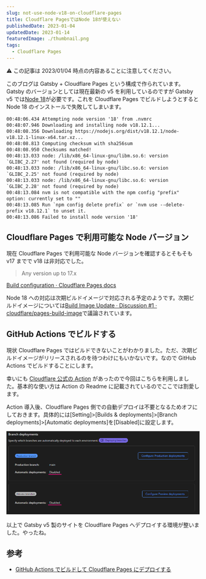 ```yaml
---
slug: not-use-node-v18-on-cloudflare-pages
title: Cloudflare PagesではNode 18が使えない
publishedDate: 2023-01-04
updatedDate: 2023-01-14
featuredImage: ./thumbnail.png
tags:
  - Cloudflare Pages
---
```


⚠️ この記事は 2023/01/04 時点の内容あることに注意してください。

このブログは Gatsby + Cloudflare Pages という構成で作られています。Gatsby のバージョンとしては現在最新の v5 を利用しているのですが Gatsby v5 では[Node 18](https://www.gatsbyjs.com/docs/reference/release-notes/v5.0/#node-18)が必要です。これを Cloudflare Pages でビルドしようとすると Node 18 のインストールで失敗してしまいます。

```log
00:48:06.434 Attempting node version '18' from .nvmrc
00:48:07.946 Downloading and installing node v18.12.1...
00:48:08.356 Downloading https://nodejs.org/dist/v18.12.1/node-v18.12.1-linux-x64.tar.xz...
00:48:08.813 Computing checksum with sha256sum
00:48:08.950 Checksums matched!
00:48:13.033 node: /lib/x86_64-linux-gnu/libm.so.6: version `GLIBC_2.27' not found (required by node)
00:48:13.033 node: /lib/x86_64-linux-gnu/libc.so.6: version `GLIBC_2.25' not found (required by node)
00:48:13.033 node: /lib/x86_64-linux-gnu/libc.so.6: version `GLIBC_2.28' not found (required by node)
00:48:13.084 nvm is not compatible with the npm config "prefix" option: currently set to ""
00:48:13.085 Run `npm config delete prefix` or `nvm use --delete-prefix v18.12.1` to unset it.
00:48:13.086 Failed to install node version '18'
```

## Cloudflare Pages で利用可能な Node バージョン

現在 Cloudflare Pages で利用可能な Node バージョンを確認するとそもそも v17 までで v18 は非対応でした。

> Any version up to 17.x

[Build configuration · Cloudflare Pages docs](https://developers.cloudflare.com/pages/platform/build-configuration)

Node 18 への対応は次期ビルドイメージで対応される予定のようです。次期ビルドイメージについては[Build Image Update · Discussion #1 · cloudflare/pages-build-image](https://github.com/cloudflare/pages-build-image/discussions/1)で議論されています。

## GitHub Actions でビルドする

現状 Cloudflare Pages ではビルドできないことがわかりました。ただ、次期ビルドイメージがリリースされるのを待つわけにもいかないです。なので GitHub Actions でビルドすることにします。

幸いにも [Cloudflare 公式の Action](https://github.com/marketplace/actions/cloudflare-pages-github-action) があったので今回はこちらを利用しました。基本的な使い方は Action の Readme に記載されているのでここでは割愛します。

Action 導入後、Cloudflare Pages 側での自動デプロイは不要となるためオフにしておきます。具体的には\[Setting\]>\[Builds & deployments\]>\[Branch deployments\]>\[Automatic deployments\]を\[Disabled\]に設定します。

![Automatic deployments設定画面](./automatic-deployments.png)

以上で Gatsby v5 製のサイトを Cloudflare Pages へデプロイする環境が整いました。やったね。

## 参考

- [GitHub Actions でビルドして Cloudflare Pages にデプロイする](https://zenn.dev/nwtgck/articles/1fdee0e84e5808)
